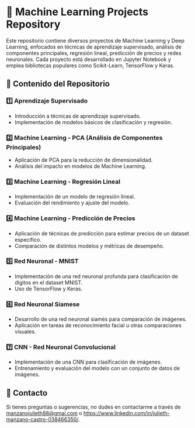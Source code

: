 # 📂 Machine Learning Projects Repository

Este repositorio contiene diversos proyectos de Machine Learning y Deep Learning, enfocados en técnicas de aprendizaje supervisado, análisis de componentes principales, regresión lineal, predicción de precios y redes neuronales. Cada proyecto está desarrollado en Jupyter Notebook y emplea bibliotecas populares como Scikit-Learn, TensorFlow y Keras.

## 📌 Contenido del Repositorio

### 1️⃣ Aprendizaje Supervisado
- Introducción a técnicas de aprendizaje supervisado.
- Implementación de modelos básicos de clasificación y regresión.

### 2️⃣ Machine Learning - PCA (Análisis de Componentes Principales)
- Aplicación de PCA para la reducción de dimensionalidad.
- Análisis del impacto en modelos de Machine Learning.

### 3️⃣ Machine Learning - Regresión Lineal
- Implementación de un modelo de regresión lineal.
- Evaluación del rendimiento y ajuste del modelo.

### 4️⃣ Machine Learning - Predicción de Precios
- Aplicación de técnicas de predicción para estimar precios de un dataset específico.
- Comparación de distintos modelos y métricas de desempeño.

### 5️⃣ Red Neuronal - MNIST
- Implementación de una red neuronal profunda para clasificación de dígitos en el dataset MNIST.
- Uso de TensorFlow y Keras.

### 6️⃣ Red Neuronal Siamese
- Desarrollo de una red neuronal siamés para comparación de imágenes.
- Aplicación en tareas de reconocimiento facial u otras comparaciones visuales.

### 7️⃣ CNN - Red Neuronal Convolucional
- Implementación de una CNN para clasificación de imágenes.
- Entrenamiento y evaluación del modelo con un conjunto de datos de imágenes.

## 📧 Contacto
Si tienes preguntas o sugerencias, no dudes en contactarme a través de manzanojulieth88@gmai.com o  https://www.linkedin.com/in/julieth-manzano-castro-038466350/.

